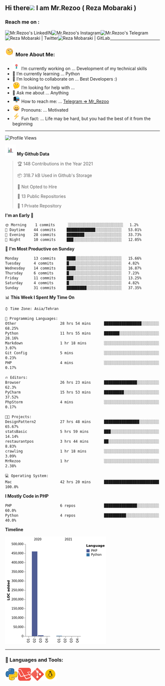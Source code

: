 ## Hi there<img src="https://media.giphy.com/media/hvRJCLFzcasrR4ia7z/giphy.gif" width="25px"> I am Mr.Rezoo ( Reza Mobaraki )

### Reach me on : 

<a href="https://www.linkedin.com/in/reza-mobaraki/">
  <img align="left" alt="Mr.Rezoo's LinkedIN" src="https://img.shields.io/badge/LinkedIn-0077B5?style=for-the-badge&logo=linkedin&logoColor=white" />
</a>
<a href="https://www.instagram.com/mr.rezoo/">
  <img align="left" alt="Mr.Rezoo's Instagram" src="https://img.shields.io/badge/Instagram-E4405F?style=for-the-badge&logo=instagram&logoColor=white" />
</a>
<a href="https://t.me/MR_Rezoo">
  <img align="left" alt="Mr.Rezoo's Telegram" src="https://img.shields.io/badge/Telegram-2CA5E0?style=for-the-badge&logo=telegram&logoColor=white" />
</a>
<a href="https://twitter.com/Mr_Rezoo">
  <img align="left" alt="Reza Mobaraki | Twitter" src="https://img.shields.io/badge/Twitter-1DA1F2?style=for-the-badge&logo=twitter&logoColor=white" />
</a>
<a href="https://gitlab.com/Mr.Rezoo">
  <img align="left" alt="Reza Mobaraki | GitLab" src="https://img.shields.io/badge/GitLab-330F63?style=for-the-badge&logo=gitlab&logoColor=white" />
</a>

<br/>

---

### <img src="assets/images/emoji/face-with-monocle.gif" width="30px">  More About Me:

- <img src="assets/images/emoji/Dart_WIN-1.gif-1.gif" width="25px"> I’m currently working on ... Development of my technical skills
- 🌱 I’m currently learning ... Python
- 👯 I’m looking to collaborate on ... Best Developers :)
- <img src="assets/images/emoji/thinking-face-1.gif" width="25px"> I’m looking for help with ... 
- 💬 Ask me about ... Anything
- <img src="assets/images/emoji/open-mailbox-with-raised-flag.gif" width="25px"> How to reach me: ... [Telegram => Mr_Rezoo](https://t.me/MR_Rezoo)
- <img src="assets/images/emoji/grinning-face-with-smiling-eyes.gif" width="25px"> Pronouns: ... Motivated
- <img src="assets/images/emoji/High-Voltage.gif" width="25px"> Fun fact: ... Life may be hard, but you had the best of it from the beginning

---




<p align="center">

[comment]: <> (<img src="https://github-readme-stats.vercel.app/api?username=MrRezoo&show_icons=true&theme=default" alt="MrRezoo" />)


<!--START_SECTION:waka-->
![Profile Views](http://img.shields.io/badge/Profile%20Views-38-blue)

**<img src="assets/images/logo/business-graph.gif" width="35px"> My Github Data** 

> 🏆 148 Contributions in the Year 2021
 > 
> 📦 318.7 kB Used in Github's Storage 
 > 
> 🚫 Not Opted to Hire
 > 
> 📜 13 Public Repositories 
 > 
> 🔑 1 Private Repository 
 > 
**I'm an Early 🐤** 

```text
🌞 Morning    1 commits      ░░░░░░░░░░░░░░░░░░░░░░░░░   1.2% 
🌆 Daytime    44 commits     █████████████░░░░░░░░░░░░   53.01% 
🌃 Evening    28 commits     ████████░░░░░░░░░░░░░░░░░   33.73% 
🌙 Night      10 commits     ███░░░░░░░░░░░░░░░░░░░░░░   12.05%

```
📅 **I'm Most Productive on Sunday** 

```text
Monday       13 commits     ████░░░░░░░░░░░░░░░░░░░░░   15.66% 
Tuesday      4 commits      █░░░░░░░░░░░░░░░░░░░░░░░░   4.82% 
Wednesday    14 commits     ████░░░░░░░░░░░░░░░░░░░░░   16.87% 
Thursday     6 commits      █░░░░░░░░░░░░░░░░░░░░░░░░   7.23% 
Friday       11 commits     ███░░░░░░░░░░░░░░░░░░░░░░   13.25% 
Saturday     4 commits      █░░░░░░░░░░░░░░░░░░░░░░░░   4.82% 
Sunday       31 commits     █████████░░░░░░░░░░░░░░░░   37.35%

```


📊 **This Week I Spent My Time On** 

```text
⌚︎ Time Zone: Asia/Tehran

💬 Programming Languages: 
Other                    28 hrs 54 mins      █████████████████░░░░░░░░   68.25% 
Python                   11 hrs 55 mins      ███████░░░░░░░░░░░░░░░░░░   28.16% 
Markdown                 1 hr 18 mins        ░░░░░░░░░░░░░░░░░░░░░░░░░   3.07% 
Git Config               5 mins              ░░░░░░░░░░░░░░░░░░░░░░░░░   0.23% 
PHP                      4 mins              ░░░░░░░░░░░░░░░░░░░░░░░░░   0.17%

🔥 Editors: 
Browser                  26 hrs 23 mins      ███████████████░░░░░░░░░░   62.3% 
PyCharm                  15 hrs 53 mins      █████████░░░░░░░░░░░░░░░░   37.52% 
PhpStorm                 4 mins              ░░░░░░░░░░░░░░░░░░░░░░░░░   0.17%

🐱‍💻 Projects: 
DesignPattern2           27 hrs 48 mins      ████████████████░░░░░░░░░   65.67% 
statsBasic               5 hrs 59 mins       ███░░░░░░░░░░░░░░░░░░░░░░   14.14% 
restaurantpos            3 hrs 44 mins       ██░░░░░░░░░░░░░░░░░░░░░░░   8.83% 
crawling                 1 hr 18 mins        ░░░░░░░░░░░░░░░░░░░░░░░░░   3.09% 
MrRezoo                  1 hr                ░░░░░░░░░░░░░░░░░░░░░░░░░   2.38%

💻 Operating System: 
Mac                      42 hrs 20 mins      █████████████████████████   100.0%

```

**I Mostly Code in PHP** 

```text
PHP                      6 repos             ███████████████░░░░░░░░░░   60.0% 
Python                   4 repos             ██████████░░░░░░░░░░░░░░░   40.0%

```


**Timeline**

![Chart not found](https://raw.githubusercontent.com/MrRezoo/MrRezoo/main/charts/bar_graph.png) 


<!--END_SECTION:waka-->

---
  
### 🔨 Languages and Tools:
<p align="center">
<a href="https://www.python.org" target="_blank"><img align="left" alt="Python" height ="42px" src="assets/images/logo/iconfinder_267_Python_4518857.png"></a>
<a href="https://www.laravel.com" target="_blank"><img align="left" alt="Laravel" height ="42px" src="assets/images/logo/laravel-logo-pngrepo-com.png"></a>
<a href="https://git-scm.com" target="_blank"><img align="left" alt="Git" height ="42px" src="assets/images/logo/iconfinder_social_media_social_media_logo_git_2993773.png"></a>
<a href="https://www.linux.org" target="_blank"><img align="left" alt="Linux" height ="42px" src="assets/images/logo/iconfinder_linux-server-system-platform-os-computer-penguin_652577.png"></a>

